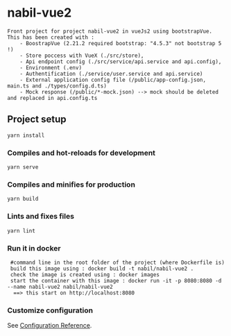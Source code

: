 # nabil-vue2
```
Front project for project nabil-vue2 in vueJs2 using bootstrapVue.
This has been created with :
    - BoostrapVue (2.21.2 required bootstrap: "4.5.3" not bootstrap 5 !)
    - Store poccess with VueX (./src/store), 
    - Api endpoint config (./src/service/api.service and api.config), 
    - Environment (.env)
    - Authentification (./service/user.service and api.service)
    - External application config file (/public/app-config.json, main.ts and ./types/config.d.ts)
    - Mock response (/public/*-mock.json) --> mock should be deleted and replaced in api.config.ts
```

## Project setup
```
yarn install
```

### Compiles and hot-reloads for development
```
yarn serve
```

### Compiles and minifies for production
```
yarn build
```

### Lints and fixes files
```
yarn lint
```

### Run it in docker
```
 #command line in the root folder of the project (where Dockerfile is)
 build this image using : docker build -t nabil/nabil-vue2 .
 check the image is created using : docker images
 start the container with this image : docker run -it -p 8080:8080 -d --name nabil-vue2 nabil/nabil-vue2
  ==> this start on http://localhost:8080
```

### Customize configuration
See [Configuration Reference](https://cli.vuejs.org/config/).
